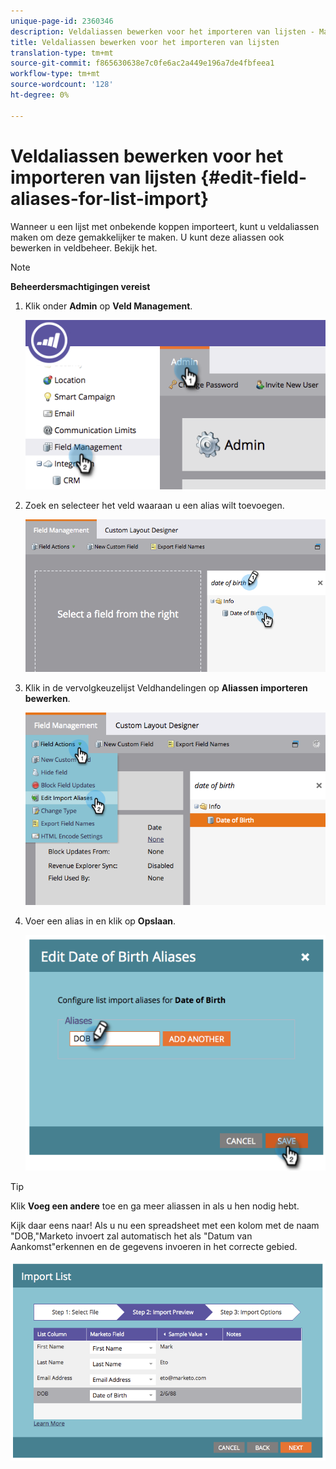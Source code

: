 ```yaml
---
unique-page-id: 2360346
description: Veldaliassen bewerken voor het importeren van lijsten - Marketo Docs - Productdocumentatie
title: Veldaliassen bewerken voor het importeren van lijsten
translation-type: tm+mt
source-git-commit: f865630638e7c0fe6ac2a449e196a7de4fbfeea1
workflow-type: tm+mt
source-wordcount: '128'
ht-degree: 0%

---
```



# Veldaliassen bewerken voor het importeren van lijsten {#edit-field-aliases-for-list-import}

Wanneer u een lijst met onbekende koppen importeert, kunt u veldaliassen maken om deze gemakkelijker te maken. U kunt deze aliassen ook bewerken in veldbeheer. Bekijk het.

>[!NOTE]
>
>**Beheerdersmachtigingen vereist**

1. Klik onder **Admin** op **Veld Management**.

   ![](assets/image2014-9-19-9-3a56-3a22.png)

1. Zoek en selecteer het veld waaraan u een alias wilt toevoegen.

   ![](assets/fieldmanagement-findfield.png)

1. Klik in de vervolgkeuzelijst Veldhandelingen op **Aliassen importeren bewerken**.

   ![](assets/fieldmanageemnt-editimport.png)

1. Voer een alias in en klik op **Opslaan**.

   ![](assets/image2014-9-19-9-3a57-3a1.png)

>[!TIP]
>
>Klik **Voeg een andere** toe en ga meer aliassen in als u hen nodig hebt.

Kijk daar eens naar! Als u nu een spreadsheet met een kolom met de naam &quot;DOB,&quot;Marketo invoert zal automatisch het als &quot;Datum van Aankomst&quot;erkennen en de gegevens invoeren in het correcte gebied.

![](assets/image2014-9-19-9-3a57-3a20.png)
